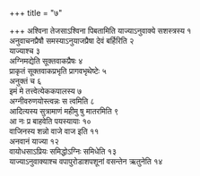 +++
title = "७"

+++
अश्विना तेजसाऽश्विना पिबतामिति याज्याऽनुवाक्ये सशस्त्रस्य १  
अनुवाचनप्रैषौ समस्याऽनुयाजप्रैषा देवं बर्हिरिति २  
याज्याश्च ३  
अग्निमद्येति सूक्तवाकप्रैषः ४  
प्राकृतं सूक्तवाकप्रभृति प्रागवभृथेष्टेः ५  
अनुक्तं च ६  
इमं मे तत्त्वेत्येककपालस्य ७  
अग्नीवरुणयोस्त्वन्नः स त्वमिति ८  
आदित्यस्य सुत्रामाणं महीमु षु मातरमिति ९  
आ नः प्र बाहवेति पयस्यायाः १०  
वाजिनस्य शन्नो वाजे वाज इति ११  
अनवानं याज्या १२  
वायोधसाऽप्रियः समिद्धोऽग्निः समिधेति १३  
याज्याऽनुवाक्याश्च वपापुरोडाशपशूनां वसन्तेन ऋतुनेति १४  
